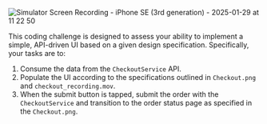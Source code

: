 ![Simulator Screen Recording - iPhone SE (3rd generation) - 2025-01-29 at 11 22 50](https://github.com/user-attachments/assets/07d63272-8d8a-42c3-bcd4-c43a6bf972fe)

This coding challenge is designed to assess your ability to implement a simple, API-driven UI based on a given design specification. Specifically, your tasks are to:

1. Consume the data from the `CheckoutService` API.
2. Populate the UI according to the specifications outlined in `Checkout.png` and `checkout_recording.mov`.
3. When the submit button is tapped, submit the order with the `CheckoutService` and transition to the order status page as specified in the `Checkout.png`.
